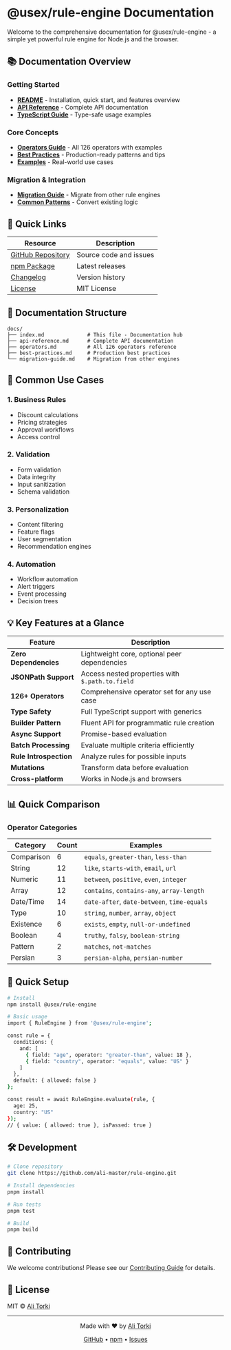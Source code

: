 # @usex/rule-engine Documentation

Welcome to the comprehensive documentation for @usex/rule-engine - a simple yet powerful rule engine for Node.js and the browser.

## 📚 Documentation Overview

### Getting Started
- [**README**](../README.md) - Installation, quick start, and features overview
- [**API Reference**](./api-reference.md) - Complete API documentation
- [**TypeScript Guide**](../README.md#typescript-support) - Type-safe usage examples

### Core Concepts
- [**Operators Guide**](./operators.md) - All 126 operators with examples
- [**Best Practices**](./best-practices.md) - Production-ready patterns and tips
- [**Examples**](../README.md#examples) - Real-world use cases

### Migration & Integration
- [**Migration Guide**](./migration-guide.md) - Migrate from other rule engines
- [**Common Patterns**](./migration-guide.md#common-migration-patterns) - Convert existing logic

## 🚀 Quick Links

| Resource | Description |
|----------|-------------|
| [GitHub Repository](https://github.com/ali-master/rule-engine) | Source code and issues |
| [npm Package](https://www.npmjs.com/package/@usex/rule-engine) | Latest releases |
| [Changelog](https://github.com/ali-master/rule-engine/releases) | Version history |
| [License](../../../LICENSE) | MIT License |

## 📖 Documentation Structure

```
docs/
├── index.md              # This file - Documentation hub
├── api-reference.md      # Complete API documentation
├── operators.md          # All 126 operators reference
├── best-practices.md     # Production best practices
└── migration-guide.md    # Migration from other engines
```

## 🎯 Common Use Cases

### 1. Business Rules
- Discount calculations
- Pricing strategies
- Approval workflows
- Access control

### 2. Validation
- Form validation
- Data integrity
- Input sanitization
- Schema validation

### 3. Personalization
- Content filtering
- Feature flags
- User segmentation
- Recommendation engines

### 4. Automation
- Workflow automation
- Alert triggers
- Event processing
- Decision trees

## 💡 Key Features at a Glance

| Feature | Description |
|---------|-------------|
| **Zero Dependencies** | Lightweight core, optional peer dependencies |
| **JSONPath Support** | Access nested properties with `$.path.to.field` |
| **126+ Operators** | Comprehensive operator set for any use case |
| **Type Safety** | Full TypeScript support with generics |
| **Builder Pattern** | Fluent API for programmatic rule creation |
| **Async Support** | Promise-based evaluation |
| **Batch Processing** | Evaluate multiple criteria efficiently |
| **Rule Introspection** | Analyze rules for possible inputs |
| **Mutations** | Transform data before evaluation |
| **Cross-platform** | Works in Node.js and browsers |

## 📊 Quick Comparison

### Operator Categories

| Category | Count | Examples |
|----------|-------|----------|
| Comparison | 6 | `equals`, `greater-than`, `less-than` |
| String | 12 | `like`, `starts-with`, `email`, `url` |
| Numeric | 11 | `between`, `positive`, `even`, `integer` |
| Array | 12 | `contains`, `contains-any`, `array-length` |
| Date/Time | 14 | `date-after`, `date-between`, `time-equals` |
| Type | 10 | `string`, `number`, `array`, `object` |
| Existence | 6 | `exists`, `empty`, `null-or-undefined` |
| Boolean | 4 | `truthy`, `falsy`, `boolean-string` |
| Pattern | 2 | `matches`, `not-matches` |
| Persian | 3 | `persian-alpha`, `persian-number` |

## 🔧 Quick Setup

```bash
# Install
npm install @usex/rule-engine

# Basic usage
import { RuleEngine } from '@usex/rule-engine';

const rule = {
  conditions: {
    and: [
      { field: "age", operator: "greater-than", value: 18 },
      { field: "country", operator: "equals", value: "US" }
    ]
  },
  default: { allowed: false }
};

const result = await RuleEngine.evaluate(rule, { 
  age: 25, 
  country: "US" 
});
// { value: { allowed: true }, isPassed: true }
```

## 🛠️ Development

```bash
# Clone repository
git clone https://github.com/ali-master/rule-engine.git

# Install dependencies
pnpm install

# Run tests
pnpm test

# Build
pnpm build
```

## 🤝 Contributing

We welcome contributions! Please see our [Contributing Guide](../../../CONTRIBUTING.md) for details.

## 📝 License

MIT © [Ali Torki](https://github.com/ali-master)

---

<div align="center">
  <p>Made with ❤️ by <a href="https://github.com/ali-master">Ali Torki</a></p>
  <p>
    <a href="https://github.com/ali-master/rule-engine">GitHub</a> •
    <a href="https://www.npmjs.com/package/@usex/rule-engine">npm</a> •
    <a href="https://github.com/ali-master/rule-engine/issues">Issues</a>
  </p>
</div>